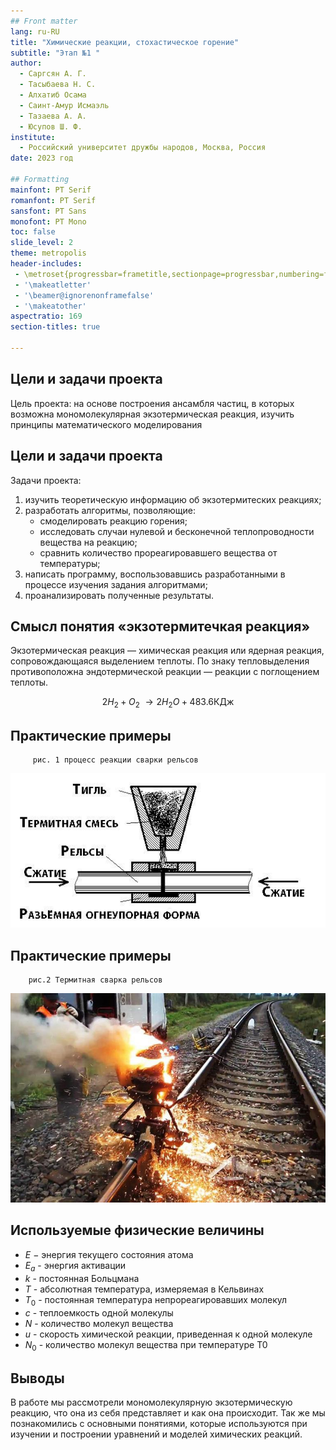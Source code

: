 ```yaml
---
## Front matter
lang: ru-RU
title: "Химические реакции, стохастическое горение"
subtitle: "Этап №1 "
author: 
  - Саргсян А. Г.    
  - Тасыбаева Н. С.  
  - Алхатиб Осама  
  - Саинт-Амур Исмаэль  
  - Тазаева А. А.  
  - Юсупов Ш. Ф.  
institute:
  - Российский университет дружбы народов, Москва, Россия
date: 2023 год

## Formatting
mainfont: PT Serif
romanfont: PT Serif
sansfont: PT Sans
monofont: PT Mono
toc: false
slide_level: 2
theme: metropolis
header-includes:
 - \metroset{progressbar=frametitle,sectionpage=progressbar,numbering=fraction}
 - '\makeatletter'
 - '\beamer@ignorenonframefalse'
 - '\makeatother'
aspectratio: 169
section-titles: true

---
```


## Цели и задачи проекта
Цель проекта: на основе построения ансамбля частиц, в которых
возможна мономолекулярная экзотермическая реакция, изучить принципы математического моделирования

## Цели и задачи проекта

Задачи проекта:

1.	изучить теоретическую информацию об экзотермитеских реакциях;
2.	разработать алгоритмы, позволяющие:
     - смоделировать реакцию горения;
     - исследовать случаи нулевой и бесконечной теплопроводности вещества на реакцию;
     - сравнить количество прореагировавшего вещества от температуры;
3.	написать программу, воспользовавшись разработанными в процессе изучения задания алгоритмами;
4.	проанализировать полученные результаты.

## Смысл понятия «экзотермитечкая реакция»
Экзотермическая реакция — химическая реакция или ядерная реакция, сопровождающаяся выделением теплоты. По знаку тепловыделения противоположна эндотермической реакции — реакции с поглощением теплоты.

$$
2H_2 + O_2~ → 2H_2O + 483.6\text{КДж}
$$

## Практические примеры
  
         рис. 1 процесс реакции сварки рельсов	
![Схема термитноц сварки рельсов](image/image2.jpg) 


## Практические примеры
        рис.2 Термитная сварка рельсов
![Термитная сварка рельсов](image/image3.jpg) 

## Используемые физические величины

 -	$E$ − энергия текущего состояния атома
 -	$E_a$ - энергия активации 
 -	$k$ - постоянная Больцмана
 -	$T$ - абсолютная температура, измеряемая в Кельвинах
 -	$T_0$ - постоянная температура непрореагировавших молекул
 -	$c$ - теплоемкость одной молекулы
 -	$N$ - количество молекул вещества
 -	$u$ - скорость химической реакции, приведенная к одной молекуле
 -	$N_0$ - количество молекул вещества при температуре T0

## Выводы

В работе мы рассмотрели мономолекулярную экзотермическую реакцию, что она из себя представляет и как она происходит.
Так же мы познакомились с основными понятиями, которые используются при изучении и построении уравнений и моделей химических реакций.



